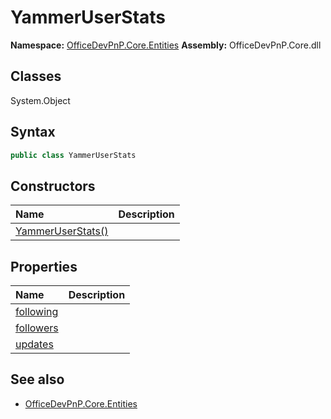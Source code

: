 # YammerUserStats

**Namespace:** [OfficeDevPnP.Core.Entities](OfficeDevPnP.Core.Entities.md)
**Assembly:** OfficeDevPnP.Core.dll
## Classes
System.Object
## Syntax
```C#
public class YammerUserStats
```
## Constructors
|**Name**|**Description**|
|:-----|:-----|
| [YammerUserStats()](YammerUserStatsconstructor1details.md) | 
## Properties
|**Name**|**Description**|
|:-----|:-----|
| [following](YammerUserStats.following.md) | 
| [followers](YammerUserStats.followers.md) | 
| [updates](YammerUserStats.updates.md) | 
## See also
- [OfficeDevPnP.Core.Entities](OfficeDevPnP.Core.Entities.md)
